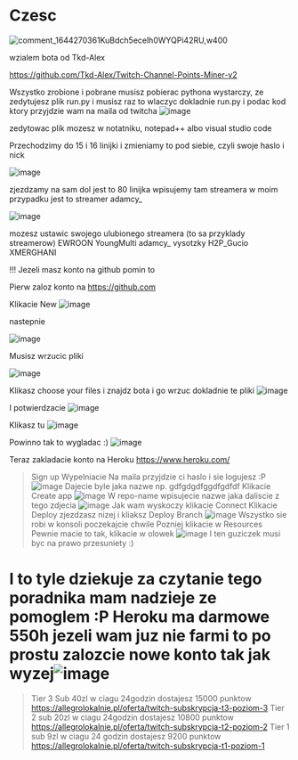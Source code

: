 # Czesc

![comment_1644270361KuBdch5ecelh0WYQPi42RU,w400](https://user-images.githubusercontent.com/108152893/184530604-9492a5bb-9449-4d0f-a360-1ec4c778e42c.jpg)

wzialem bota od Tkd-Alex

https://github.com/Tkd-Alex/Twitch-Channel-Points-Miner-v2

Wszystko zrobione i pobrane musisz pobierac pythona wystarczy, ze zedytujesz plik run.py i musisz raz to wlaczyc dokladnie run.py i podac kod ktory przyjdzie wam na maila od twitcha
![image](https://user-images.githubusercontent.com/108152893/184530669-97d8c017-c1cc-4dfd-8cc6-ece7a59332ae.png)

zedytowac plik mozesz w notatniku, notepad++ albo visual studio code

Przechodzimy do 15 i 16 linijki i zmieniamy to pod siebie, czyli swoje haslo i nick 

![image](https://user-images.githubusercontent.com/108152893/184530783-728e19fc-20dd-4f7f-a8d5-68ab2df507d3.png)

zjezdzamy na sam dol jest to 80 linijka wpisujemy tam streamera w moim przypadku jest to streamer adamcy_

![image](https://user-images.githubusercontent.com/108152893/184530912-c36d9b34-ee2e-4882-a92e-d26526557c47.png)


mozesz ustawic swojego ulubionego streamera (to sa przyklady streamerow) EWROON YoungMulti adamcy_ vysotzky H2P_Gucio XMERGHANI 


!!! Jezeli masz konto na github pomin to


Pierw zaloz konto na https://github.com

Klikacie New 
![image](https://user-images.githubusercontent.com/108152893/184531070-8709f6af-8203-4e79-999e-1cce09b84367.png)

nastepnie

![image](https://user-images.githubusercontent.com/108152893/184531097-08c245c5-23ab-43d6-ab5a-8a35239f7db4.png)

Musisz wrzucic pliki

![image](https://user-images.githubusercontent.com/108152893/184531149-c4276bf3-c194-4c38-a581-8bf663c2073b.png)

Klikasz choose your files i znajdz bota i go wrzuc dokladnie te pliki
![image](https://user-images.githubusercontent.com/108152893/184531221-5f34702e-d332-4af7-80d2-062bef77fd3b.png)

I potwierdzacie ![image](https://user-images.githubusercontent.com/108152893/184531266-b8aefad2-de41-448d-a1f5-c5ba85fe1586.png)

Klikasz tu
![image](https://user-images.githubusercontent.com/108152893/184531251-31e43253-7e04-426e-be32-750f2f084261.png)

Powinno tak to wygladac :)
![image](https://user-images.githubusercontent.com/108152893/184531328-eab07bfd-6f63-4d54-af41-4b1d593a0473.png)

Teraz zakladacie konto na Heroku https://www.heroku.com/
>Sign up
>Wypelniacie
>Na maila przyjdzie ci haslo i sie logujesz :P
>![image](https://user-images.githubusercontent.com/108152893/184531465-1e496236-c847-4567-960b-5940b2f57db0.png)
>Dajecie byle jaka nazwe np. gdfgdgdfggdfgdfdf
>Klikacie Create app
![image](https://user-images.githubusercontent.com/108152893/184531539-baf002f7-72c4-421c-9f0c-438a441d16a4.png)
>W repo-name  wpisujecie nazwe jaka daliscie z tego zdjecia ![image](https://user-images.githubusercontent.com/108152893/184531599-1b035bd4-fb9e-4540-a901-1d46ab1c031e.png)
>Jak wam wyskoczy klikacie Connect 
>Klikacie Deploy zjezdzasz nizej i kliaksz Deploy Branch
>![image](https://user-images.githubusercontent.com/108152893/184531693-b7830f70-2952-462d-b3b4-efac33eb9b38.png)
Wszystko sie robi w konsoli poczekajcie chwile
>Pozniej klikacie w Resources
>Pewnie macie to tak, klikacie w olowek ![image](https://user-images.githubusercontent.com/108152893/184531790-32b54171-0803-4d0a-b446-d7ca50e13a6d.png)
>I ten guziczek musi byc na prawo przesuniety :)
# I to tyle dziekuje za czytanie tego poradnika mam nadzieje ze pomoglem :P Heroku ma darmowe 550h jezeli wam juz nie farmi to po prostu zalozcie nowe konto tak jak wyzej![image](https://user-images.githubusercontent.com/108152893/184531857-ea395996-a44b-4217-9f87-8863e026d3a3.png)

>Tier 3 Sub 40zl w ciagu 24godzin dostajesz 15000 punktow https://allegrolokalnie.pl/oferta/twitch-subskrypcja-t3-poziom-3
>Tier 2 sub 20zl w ciagu 24godzin dostajesz 10800 punktow https://allegrolokalnie.pl/oferta/twitch-subskrypcja-t2-poziom-2
>Tier 1 sub 9zl w ciagu 24 godzin dostajesz 9200 punktow https://allegrolokalnie.pl/oferta/twitch-subskrypcja-t1-poziom-1


